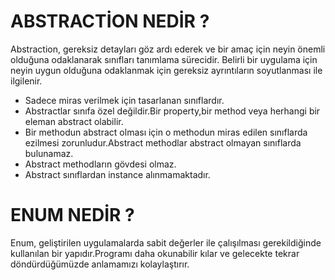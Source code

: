 # ABSTRACTİON NEDİR ?
Abstraction, gereksiz detayları göz ardı ederek ve bir amaç için neyin önemli olduğuna odaklanarak sınıfları tanımlama sürecidir. Belirli bir uygulama için neyin uygun olduğuna odaklanmak için gereksiz ayrıntıların soyutlanması ile ilgilenir.

* Sadece miras verilmek için tasarlanan sınıflardır.
* Abstractlar sınıfa özel değildir.Bir property,bir method veya herhangi bir eleman abstract olabilir.
* Bir methodun abstract olması için o methodun miras edilen sınıflarda ezilmesi zorunludur.Abstract methodlar abstract olmayan sınıflarda bulunamaz.
* Abstract methodların gövdesi olmaz.
* Abstract sınıflardan instance alınmamaktadır.

# ENUM NEDİR ?
Enum, geliştirilen uygulamalarda sabit değerler ile çalışılması gerekildiğinde kullanılan bir yapıdır.Programı daha okunabilir kılar ve gelecekte tekrar döndürdüğümüzde anlamamızı kolaylaştırır.



